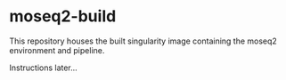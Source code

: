 # moseq2-build
This repository houses the built singularity image containing the moseq2 environment and pipeline.

Instructions later...